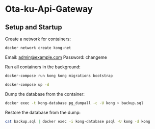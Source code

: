 # Ota-ku-Api-Gateway

## Setup and Startup

Create a network for containers:
```bash
docker network create kong-net
```
Email:    admin@example.com
Password: changeme

Run all containers in the background:
```bash
docker-compose run kong kong migrations bootstrap

docker-compose up -d
```

Dump the database from the container:
```bash
docker exec -t kong-database pg_dumpall -c -U kong > backup.sql
```

Restore the database from the dump:
```bash
cat backup.sql | docker exec -i kong-database psql -U kong -d kong
```